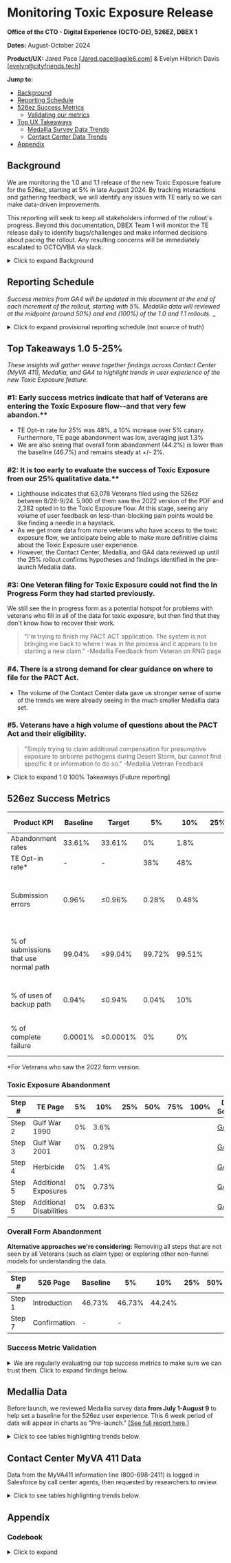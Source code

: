 # Monitoring Toxic Exposure Release

**Office of the CTO - Digital Experience (OCTO-DE), 526EZ, DBEX 1**

**Dates:** August-October 2024

**Product/UX:** Jared Pace [Jared.pace@agile6.com] & Evelyn Hilbrich Davis [evelyn@cityfriends.tech] 

**Jump to:**
- [Background](#background)
- [Reporting Schedule](#reporting-schedule)
- [526ez Success Metrics](#526ez-success-metrics)
    - [Validating our metrics](#success-metric-validation)
- [Top UX Takeaways](#Top-Takeaways-1.0-5-25%)
    - [ Medallia Survey Data Trends](#Medallia-Data)
    - [Contact Center Data Trends](#Contact-Center-MyVA-4110-Data)
- [Appendix](#appendix)
  
## Background
We are monitoring the 1.0 and 1.1 release of the new Toxic Exposure feature for the 526ez, starting at 5% in late August 2024. By tracking interactions and gathering feedback, we will identify any issues with TE early so we can make data-driven improvements. 

This reporting will seek to keep all stakeholders informed of the rollout's progress. Beyond this documentation, DBEX Team 1 will monitor the TE release daily to identify bugs/challenges and make informed decisions about pacing the rollout. Any resulting concerns will be immediately escalated to OCTO/VBA via slack. 
<details>
  <summary>Click to expand Background </summary>
    
- This report will document GA4, Data Dog, Contact Center, and Medallia survey data over the course of the release.
- Relevant tickets: [(#90466)](https://app.zenhub.com/workspaces/disability-benefits-experience-team-1-63dbdb0a401c4400119d3a44/issues/gh/department-of-veterans-affairs/va.gov-team/90466) and [(#88714)](https://app.zenhub.com/workspaces/disability-benefits-experience-team-1-63dbdb0a401c4400119d3a44/issues/gh/department-of-veterans-affairs/va.gov-team/88714)

## Guiding Questions for UX Monitoring
1. What portion of Veterans are choosing to answer the TE questions? [opt-in %]
2. When are Veterans abandoning the TE flow? Are we seeing more drop-offs than baseline at later points in the form?
3. What challenges (usability issues, bugs, general pain points) are Veterans encountering with the feature? 
4. How satisfied are Veterans with the overall performance of the feature?[Intercept and Feedback customer satisfaction]
5. What impact does the new feature have on Veteran trust in VA?

## Goals & Impact
1. Monitoring the release will help us determine if and when we need to pause the incremental release of TE. We will be looking for major technical blockers or patterns of very negative open response feedback in the data to inform our decision-making.
2. Reviewing Medallia data will help us focus our upcoming usability research on the new feature. We will leverage early findings in monitoring to shape the research plan and hypotheses.

**Note:** We will be responsive to the release, updating our monitoring approach as we learn more/better!
 </details>   

## Reporting Schedule
_Success metrics from GA4 will be updated in this document at the end of each increment of the rollout, starting with 5%. Medallia data will reviewed at the midpoint (around 50%) and end (100%) of the 1.0 and 1.1 rollouts._
_
<details>
  <summary>Click to expand provisional reporting schedule (not source of truth)
  </summary>

|**Rollout %**|**Dates of rollout (Based on [release plan calendar](https://app.mural.co/t/departmentofveteransaffairs9999/m/departmentofveteransaffairs9999/1721757550661/f347c9e1144d8093a8b75d4da6dae2b9c0bd42ad?sender=u9f3830b1ee3516bdcf2e2000))**|GA4 reporting date | Medallia +Contact Center request
|--|--|--|--|
|5%| Aug 28 | Sept 3 [Validation of success metrics below](#526ez-success-metrics)| 
|10%| Sept 5 - 15 | |
|25% | Sept 16 - Sept 26 ||
|50%|TBD| TBD |Request on Sept 20|
|75%|TTBD| TBD|
|100%|TBD| TBD| Request on TBD|

</details>

## Top Takeaways 1.0 5-25%
_These insights will gather weave together findings across Contact Center (MyVA 411), Medallia, and GA4 to highlight trends in user experience of the new Toxic Exposure feature._    
### #1: Early success metrics indicate that half of Veterans are entering the Toxic Exposure flow--and that very few abandon.**
- TE Opt-in rate for 25% was 48%, a 10% increase over 5% canary. Furthermore, TE page abandonment was low, averaging just 1.3%
- We are also seeing that overall form abandonment (44.2%) is lower than the baseline (46.7%) and remains steady at +/- 2%.
   
### #2: It is too early to evaluate the success of Toxic Exposure from our 25% qualitative data.**
- Lighthouse indicates that 63,078 Veterans filed using the 526ez between 8/28-9/24. 5,900 of them saw the 2022 version of the PDF and 2,382 opted in to the Toxic Exposure flow. At this stage, seeing any volume of user feedback on less-than-blocking pain points would be like finding a needle in a haystack.
- As we get more data from more veterans who have access to the toxic exposure flow, we anticipate being able to make more definitive claims about the Toxic Exposure user experience.
- However, the Contact Center, Medallia, and GA4 data reviewed up until the 25% rollout confirms hypotheses and findings identified in the pre-launch Medalia data.

### #3: One Veteran filing for Toxic Exposure could not find the In Progress Form they had started previously.
We still see the in progress form as a potential hotspot for problems with veterans who fill in all of the data for toxic exposure, but then find that they don't know how to recover their work. 
> "I'm trying to finish my PACT ACT application. The system is not bringing me back to where I was in the process and it appears to be starting a new claim." -Medallia Feedback from Veteran on RNG page

### #4. There is a strong demand for clear guidance on where to file for the PACT Act.
 - The volume of the Contact Center data gave us stronger sense of some of the trends we were already seeing in the much smaller Medallia data set.

### #5. Veterans have a high volume of questions about the PACT Act and their eligibility.
> "Simply trying to claim additional compensation for presumptive exposure to airborne pathogens  during Desert Storm, but cannot find specific it or information to do so." -Medallia Veteran Feedback


<details>
  <summary>Click to expand 1.0 100% Takeaways [Future reporting]
  </summary>

    We are shifting our monitoring cadence so we do not review Medallia or My VA411 until 100% of 1.0 to ensure we have more data points
</details>

## 526ez Success Metrics
| Product KPI | Baseline  | Target | 5% | 10%| 25%| 50%|75% |100%| Data Source |
|--|--|--|--|--|--|--|--|--|--|
| Abandonment rates| 33.61% | 33.61% | 0% | 1.8% | | | |  |[GA](https://analytics.google.com/analytics/web/#/analysis/p419143770/edit/Rrt3L0B2TSerwEKFm5Lk8Q)|
| TE Opt-in rate* | - | - | 38% | 48% | | | | |[GA](https://analytics.google.com/analytics/web/#/analysis/p419143770/edit/Rrt3L0B2TSerwEKFm5Lk8Q)<br>[Datadog](https://vagov.ddog-gov.com/logs?query=env:%22eks-prod%22%20@http.referer:*21%5C-526ez%5C/toxic%5C-exposure*%20&agg_m=@payload.user_uuid&agg_m_source=base&agg_q=@http.referer&agg_q_source=base&agg_t=cardinality&analyticsOptions=%5B%22bars%22,%22dog_classic%22,null,null,%22value%22%5D&cols=host,service&fromUser=true&messageDisplay=inline&storage=hot&stream_sort=desc&top_n=10&top_o=top&viz=timeseries&x_missing=true&from_ts=1723791600000&to_ts=1723877940000&live=false)|
| Submission errors | 0.96% | ≤0.96% | 0.28% | 0.48% | | | | | [v0 Submit errors](https://vagov.ddog-gov.com/s/f327ad72-c02a-11ec-a50a-da7ad0900007/y2b-q9c-7pb)<br>[LH Submit errors](https://vagov.ddog-gov.com/s/f327ad72-c02a-11ec-a50a-da7ad0900007/94n-6kh-g5e) |
| % of submissions that use normal path| 99.04% | ≤99.04%  | 99.72% | 99.51% | | | | | [v0 Submit errors](https://vagov.ddog-gov.com/s/f327ad72-c02a-11ec-a50a-da7ad0900007/y2b-q9c-7pb)<br>[LH Submit errors](https://vagov.ddog-gov.com/s/f327ad72-c02a-11ec-a50a-da7ad0900007/94n-6kh-g5e) |
| % of uses of backup path | 0.94% | ≤0.94% | 0.04% | 10% | | | | | Weekly error tracker sheet |
| % of complete failure | 0.0001% | ≤0.0001% | 0% | 0% | | | | | Weekly error tracker sheet |

*For Veterans who saw the 2022 form version.

### Toxic Exposure Abandonment 
 
| Step # | TE Page| 5% | 10%| 25%| 50%|75% |100%| Data Source |
|--|--|--|--|--|--|--|--|--|
|Step 2| Gulf War 1990 | 0%| 3.6%  | | | | | [GA](https://analytics.google.com/analytics/web/#/analysis/p419143770/edit/Rrt3L0B2TSerwEKFm5Lk8Q) |
|Step 3| Gulf War 2001 |0% | 0.29% |  | | | | [GA](https://analytics.google.com/analytics/web/#/analysis/p419143770/edit/Rrt3L0B2TSerwEKFm5Lk8Q) |
|Step 4| Herbicide | 0% | 1.4% | | | | | [GA](https://analytics.google.com/analytics/web/#/analysis/p419143770/edit/Rrt3L0B2TSerwEKFm5Lk8Q) |
|Step 5| Additional Exposures | 0%| 0.73% | | | | | [GA](https://analytics.google.com/analytics/web/#/analysis/p419143770/edit/Rrt3L0B2TSerwEKFm5Lk8Q) |
|Step 5| Additional Disabilities | 0%| 0.63% | | | | | [GA](https://analytics.google.com/analytics/web/#/analysis/p419143770/edit/Rrt3L0B2TSerwEKFm5Lk8Q) |

### Overall Form Abandonment
**Alternative approaches we're considering:** Removing all steps that are not seen by all Veterans (such as claim type) or exploring other non-funnel models for understanding the data. 

| Step # | 526 Page | Baseline | 5% | 10% | 25% | 50% | 75% | 100% |Data Source |
|--|--|--|--|--|--|--|--|--|--|
|Step 1| Introduction | 46.73% | 46.73% | 44.24% | | | | |  [GA](https://analytics.google.com/analytics/web/#/analysis/p419143770/edit/Rrt3L0B2TSerwEKFm5Lk8Q) |
|Step 7| Confirmation | - | - |  | | |  | | [GA](https://analytics.google.com/analytics/web/#/analysis/p419143770/edit/Rrt3L0B2TSerwEKFm5Lk8Q) |


### Success Metric Validation
<details>
  <summary>We are regularly evaluating our top success metrics to make sure we can trust them. Click to expand findings below. </summary>

### TE Abdanonment and Overall 526 Abandonment 
||**Toxic Exposure Abandonment** |**Overall 526 Abandonment**|
|--------------|--------------|---|
|**Definition**|_Percentage of people drop-off in the TE flow and don't continue to the next page (measured by change in page views)._|_Percentage of people drop-off at each page in the 526 and don't continue to the next page (measured by change in page views)_
|**Takeaways from 5%**|- "Close to zero abandonment was observed in raw database data as well as GA4. We are wary of absolutely no abandonment and will continue to track this metric as the release continues.| - "The data at 5% did not align with expected behavior for abandonment. We are revisiting the approach to see if we can get better data.| 
|**Takeaways from 10%**|- We view it as a positive sign that abandonment rate with the TE flow is low, 1.33% on average.| 0 Overall abandonment rate at 10% increment is lower than the baseline, and remains steady +/-2%.
|**Takeaways from 25%**|_To be added_|_To be added_|
|**Limitations**|None noted.|- We know from past discovery that measuring drop off throughout the 526 is difficult to manage with the 10 step limit to GA4. <br> Because so many pages are conditional, it is also hard to find pages at regular intervals that all Veterans see. 
|**Any next steps**|Closely monitor as the release continues| -Christine and Jared decided to use a more blunt means of measing overall abandonment <br> -Selecting just the Introduction and Confirmation page since conditional logic issues are cirvumvented when using these two pages.

### TE opt in and Top 10 TE page views
||**Toxic Exposure opt in** |**Top 10 Toxic Exposure page views**|
|--------------|--------------|---|
|**Definition**|_What portion of Veterans are choosing to answer the TE questions?_|_Report that shows the 10 top TE page views._ | 
|**Takeaways from 5%**|- We see 39% opt-in for the submission record (Aurora looked at raw database data) and GA4. <br> -We see this match up as evidence that we can use GA4 to measure ""opt-in"" throughout the release. <br> - 117 TE clams in EVSS around Aug 28th. Having more data improves overall accuracy.|- Christine generated this during our discovery to validate the 5% numbers. It is a straightforward count of page views.|
|**Takeaways from 10%**|-TE opt-in, currently at 48% is 10% greater than at the 5% increment.| -75% of Veterans viewing Toxic Exposure pages use a desktop browser, 24.6% use a mobile device. <br> -Page views of gulf war 1990, 2001, herbicide, and additional exposures are the most viewed and views across these pages are consistent, with only a 12.42% difference in page views between these pages.<br> -Other and MOS additional exposures were the least viewed of all Toxic Exposure pages, representing just 5% of total views.|
|**Takeaways from 25%**|_To be added_|_To be added_|
|**Limitations**|- # of submissions isn't going to equal number of GA4 active users since GA4 does not track the same user across multiple sessions or devices. <br> -Submissions will be lower than page views. Some users may take more than one session to go back and forth in the form.|None noted. |
|**Any next steps**|-Measure how many Veterans completed the TE questions at end of 1.0 and 1.1. -This will tell us what percentage of Veterans submitted vs. viewed TE questions, which could help inform research design. <br> -This is a nice-to-have addition. |We wonder if we could use this report down the road to calculate a rough average number of pages that a Veteran sees in the TE flow. |
</details>


## Medallia Data 
Before launch, we reviewed Medallia survey data **from July 1-August 9** to help set a baseline for the 526ez user experience. This 6 week period of data will appear in charts as "Pre-launch." [[See full report here.]](https://github.com/department-of-veterans-affairs/va.gov-team/blob/master/products/disability/526ez/research/2024-08-Toxic-Exposure/2024-08-Medallia-Review.md)
<details>
  <summary> Click to see tables highlighting trends below. </summary>

All Medalia survey data is reported as a % of 4+5 answers.
### Success Metrics
|**Data point**|**Baseline (1/1-6/30/24)**|**Pre-Launch**| **1.0 25% (8/28-9/20)** |**1.0 100%** | **1.1 25%**|**1.1 100%**|
|--|--|--|--|--|--|--|
|**Total Intercept Responses**| **282** |**86** |**22**|
|CSAT-Intercept| 36.2%|41.9% | 68% | |
|Trust Overall|41% |52% |61%|
|**Total Feedback Responses**|**2,289**|**455**|**225**|
|Feedback satisfaction|21.6%| 34.2%|
|Task completion| 23% | 44.5% |36%| |


### Toxic Exposure feature
|**Data point**|**1.0 - 25% (8/28-9/20)** |**1.0 - 100%** | **1.1 - 25%**|**1.1 - 100%**|
|--|--|--|--|--|
|**CSAT-Intercept**| N/A | | | |
|**Feedback satisfaction**|N/A||
|**Task completion**|N/A | | | |
|**Trust Overall**|N/A | | | |


### Thematic Tags 
I coded all qualitative user feedback--see Appendix for full list of codes/themes and definitions. 

|Rank|Pre-launch (6 weeks)|**1.0 - 25% (8/28-9/20)** |**1.0 - 100%** | **1.1 - 25%**|**1.1 - 100%**|
|--|--|--|--|--|--|
|Total responses| 462| 207|
|1|Usability (n=33)|Submission Issues (9)|--|||
|2|Navigation (n=33)|Evidence Upload (7) |
|3|PACT (n=26)|  PACT (7)|--|
|4|Error (n=26)|In Progress Form Issues (6)| --|
|5|Getting help (n=23)|BIRLS error (4)|
</details>

## Contact Center MyVA 411 Data
Data from the MyVA411 information line (800-698-2411) is logged in Salesforce by call center agents, then requested by researchers to review. 
<details>
  <summary> Click to see tables highlighting trends below. </summary>
    
|Case type| Case Category| **1.0 - 25% (8/28-9/20)** |**1.0 - 100%** | **1.1 - 25%**|**1.1 - 100%**|
|--|--|--|--|--|--|
|**PACT Act**|Directory Assistance| 1358|
|**PACT Act**| General Information | 365|
|**Disability Claim Application**| Application submission issue| 10
| **PACT Act (Concern)**|Concern VBA | 7
|**Disability Claim Application**| Navigation Issues | 4
|**Disability Claim Application**| Upload/Download documents | 3|
|**Disability Claim Application**| Intent to File Issue| 3

</details>

## Appendix     

### Codebook
<details>
  <summary>Click to expand</summary>
|Code|Definition|
|--|--|
|Usability|Responses that describe specific usability issues not encompassed by other tags. Examples include character limits, inability to update prefill, not being able to continue, etc.|
|PACT| Responses that reference Toxic Exposure or the PACT Act|
|Error| Responses that describe an error message they came across in the form |
|Navigation| Responses that describe moving from one part of the application to another and wayfinding |
|Getting help| Responses that describe seeking help from the hotline, VSOs, professionals, or other sources|
|Evidence/evidence upload|Responses that describe evidence or medical records, uploading or downloading|
|Pain point| Responses that express distress or frustration, but don’t fall into another tag |
|Submission|Responses that describe submitting their form and/or the confirmation page|
|Intent to File| Responses that reference Intent to File or upcoming ITF deadlines|
| Bright spot| Positive feedback or something that’s working well|
|General|Responses that included non-specific qualitative information, such as "filing"|
</details>
